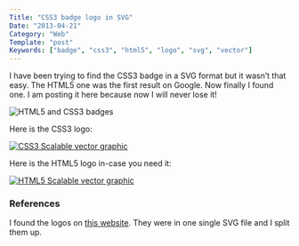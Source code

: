 ```yaml
---
Title: "CSS3 badge logo in SVG"
Date: "2013-04-21"
Category: "Web"
Template: "post"
Keywords: ["badge", "css3", "html5", "logo", "svg", "vector"]
---
```


I have been trying to find the CSS3 badge in a SVG format but it wasn’t that easy. The HTML5 one was the first result on Google. Now finally I found one. I am posting it here because now I will never lose it!

<div class="center">
  <img src="/images/html5css3badges.png" alt="HTML5 and CSS3 badges">
</div>

Here is the CSS3 logo:

<div class="center">
  <a href="/images/css3.svg" target="_blank" title="Download CSS3.svg"><img src="/images/css3.svg" alt="CSS3 Scalable vector graphic"></a>
</div>

Here is the HTML5 logo in-case you need it:

<div class="center">
  <a href="/images/html5.svg" target="_blank" title="Download HTML5.svg"><img src="/images/html5.svg" alt="HTML5 Scalable vector graphic"></a>
</div>

### References

I found the logos on [this website](http://www.bobbyberberyan.com/2012/03/html-5-css-3-logos/ "bobby berberyan - html-5-css-3-logos"). They were in one single SVG file and I split them up.

